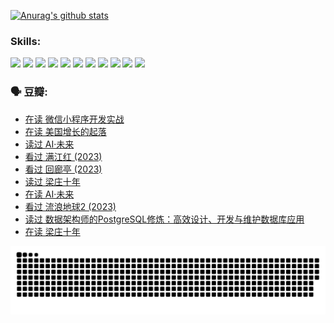 
[![Anurag's github stats](https://github-readme-stats.vercel.app/api?username=w940853815)](https://github.com/anuraghazra/github-readme-stats)

### Skills:

<code><img height="32" src="https://cdn.jsdelivr.net/npm/simple-icons@v5/icons/python.svg"></code>
<code><img height="32" src="https://cdn.jsdelivr.net/npm/simple-icons@v5/icons/javascript.svg"></code>
<code><img height="32" src="https://cdn.jsdelivr.net/npm/simple-icons@v5/icons/django.svg"></code>
<code><img height="32" src="https://cdn.jsdelivr.net/npm/simple-icons@v5/icons/flask.svg"></code>
<code><img height="32" src="https://cdn.jsdelivr.net/npm/simple-icons@v5/icons/vuetify.svg"></code>
<code><img height="32" src="https://cdn.jsdelivr.net/npm/simple-icons@v5/icons/git.svg"></code>
<code><img height="32" src="https://cdn.jsdelivr.net/npm/simple-icons@v5/icons/docker.svg"></code>
<code><img height="32" src="https://cdn.jsdelivr.net/npm/simple-icons@v5/icons/postgresql.svg"></code>
<code><img height="32" src="https://cdn.jsdelivr.net/npm/simple-icons@v5/icons/elasticsearch.svg"></code>
<code><img height="32" src="https://cdn.jsdelivr.net/npm/simple-icons@v5/icons/macos.svg"></code>
<code><img height="32" src="https://cdn.jsdelivr.net/npm/simple-icons@v5/icons/linux.svg"></code>

### 🗣 豆瓣:

<!-- DOUBAN-ACTIVITIES:START -->
- [在读 微信小程序开发实战](https://www.douban.com/people/136069238/status/4230177692/?_i=83792943)
- [在读 美国增长的起落](https://www.douban.com/people/136069238/status/4220055912/?_i=83792943)
- [读过 AI·未来](https://www.douban.com/people/136069238/status/4220054171/?_i=83792943)
- [看过 满江红‎ (2023)](https://www.douban.com/people/136069238/status/4219146433/?_i=83792943)
- [看过 回廊亭‎ (2023)](https://www.douban.com/people/136069238/status/4215992758/?_i=83792943)
- [读过 梁庄十年](https://www.douban.com/people/136069238/status/4206664969/?_i=83792943)
- [在读 AI·未来](https://www.douban.com/people/136069238/status/4206653520/?_i=83792943)
- [看过 流浪地球2‎ (2023)](https://www.douban.com/people/136069238/status/4199558549/?_i=83792943)
- [读过 数据架构师的PostgreSQL修炼：高效设计、开发与维护数据库应用](https://www.douban.com/people/136069238/status/4199451104/?_i=83792943)
- [在读 梁庄十年](https://www.douban.com/people/136069238/status/4198822794/?_i=83792943)
<!-- DOUBAN-ACTIVITIES:END -->


![Snake animation](https://raw.githubusercontent.com/w940853815/w940853815/output/github-contribution-grid-snake.svg)

<!--
**w940853815/w940853815** is a ✨ _special_ ✨ repository because its `README.md` (this file) appears on your GitHub profile.

Here are some ideas to get you started:

- 🔭 I’m currently working on ...
- 🌱 I’m currently learning ...
- 👯 I’m looking to collaborate on ...
- 🤔 I’m looking for help with ...
- 💬 Ask me about ...
- 📫 How to reach me: ...
- 😄 Pronouns: ...
- ⚡ Fun fact: ...
-->
